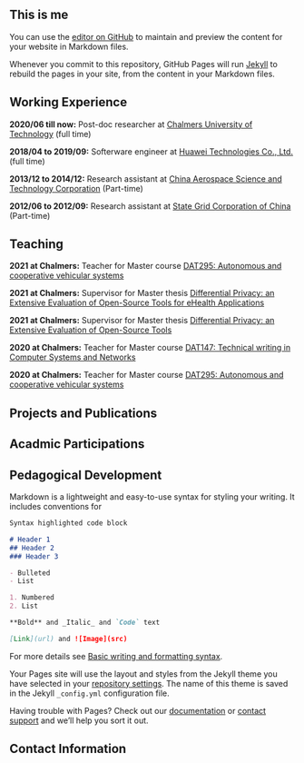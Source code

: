 ## This is me

You can use the [editor on GitHub](https://github.com/slzhang-git/shiliang.github.io/edit/gh-pages/index.md) to maintain and preview the content for your website in Markdown files.

Whenever you commit to this repository, GitHub Pages will run [Jekyll](https://jekyllrb.com/) to rebuild the pages in your site, from the content in your Markdown files.

## **Working Experience**

**2020/06 till now:** Post-doc researcher at [Chalmers University of Technology](https://www.huawei.com/en/) (full time) 

**2018/04 to 2019/09:** Softerware engineer at [Huawei Technologies Co., Ltd.](https://www.chalmers.se/en/Pages/default.aspx) (full time) 

**2013/12 to 2014/12:** Research assistant at [China Aerospace Science and Technology Corporation](http://english.spacechina.com) (Part-time)

**2012/06 to 2012/09:** Research assistant at [State Grid Corporation of China](http://www.sgcc.com.cn/html/sgcc_main_en/index.shtml) (Part-time)

## **Teaching**

**2021 at Chalmers:** Teacher for Master course [DAT295: Autonomous and cooperative vehicular systems](https://chalmers.instructure.com/courses/11041/assignments/syllabus)

**2021 at Chalmers:** Supervisor for Master thesis [Differential Privacy: an Extensive Evaluation of Open-Source Tools for eHealth Applications](https://masterthesis.cms.chalmers.se/content/differential-privacy-extensive-evaluation-open-source-tools-ehealth-applications)

**2021 at Chalmers:** Supervisor for Master thesis [Differential Privacy: an Extensive Evaluation of Open-Source Tools](https://masterthesis.cms.chalmers.se/content/differential-privacy-extensive-evaluation-open-source-tools-httpschalmerszoomusj67483532068)

**2020 at Chalmers:** Teacher for Master course [DAT147: Technical writing in Computer Systems and Networks](https://chalmers.instructure.com/courses/10296/assignments/syllabus)

**2020 at Chalmers:** Teacher for Master course [DAT295: Autonomous and cooperative vehicular systems](https://chalmers.instructure.com/courses/11041/assignments/syllabus)

## **Projects and Publications**

## **Acadmic Participations**

## **Pedagogical Development**

Markdown is a lightweight and easy-to-use syntax for styling your writing. It includes conventions for

```markdown
Syntax highlighted code block

# Header 1
## Header 2
### Header 3

- Bulleted
- List

1. Numbered
2. List

**Bold** and _Italic_ and `Code` text

[Link](url) and ![Image](src)
```

For more details see [Basic writing and formatting syntax](https://docs.github.com/en/github/writing-on-github/getting-started-with-writing-and-formatting-on-github/basic-writing-and-formatting-syntax).

Your Pages site will use the layout and styles from the Jekyll theme you have selected in your [repository settings](https://github.com/slzhang-git/shiliang.github.io/settings/pages). The name of this theme is saved in the Jekyll `_config.yml` configuration file.

Having trouble with Pages? Check out our [documentation](https://docs.github.com/categories/github-pages-basics/) or [contact support](https://support.github.com/contact) and we’ll help you sort it out.

## Contact Information
